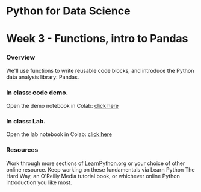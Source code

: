 
# Python for Data Science
# Week 3 - Functions, intro to Pandas
### Overview
We'll use functions to write reusable code blocks, and introduce the Python data analysis library: Pandas.

### In class: code demo.
Open the demo notebook in Colab: [click here](https://colab.research.google.com/github/worldbank/Python-for-Data-Science/blob/master/week%203/Week%203%20-%20Functions.ipynb)

### In class: Lab.
Open the lab notebook in Colab:  [click here](https://colab.research.google.com/github/worldbank/Python-for-Data-Science/blob/master/week%202/Week%202%20-%20Lab.ipynb)

### Resources
Work through more sections of [LearnPython.org](http://learnpython.org/) or your choice of other online resource. Keep working on these fundamentals via Learn Python The Hard Way, an O'Reilly Media tutorial book, or whichever online Python introduction you like most.
